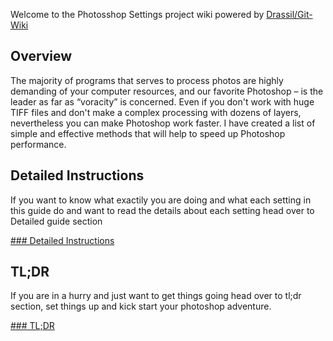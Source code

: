 Welcome to the Photosshop Settings project wiki powered by [Drassil/Git-Wiki](https://github.com/Drassil/git-wiki)

## Overview

The majority of programs that serves to process photos are highly demanding of your computer resources, and our favorite Photoshop – is the leader as far as “voracity” is concerned. Even if you don't work with huge TIFF files and don't make a complex processing with dozens of layers, nevertheless you can make Photoshop work faster. I have created a list of simple and effective methods that will help to speed up Photoshop performance.


## Detailed Instructions  

If you want to know what exactily you are doing and what each setting in this guide do and want to read the details about each setting head over to Detailed guide section 

[### Detailed Instructions](#)


## TL;DR

If you are in a hurry and just want to get things going head over to tl;dr section, set things up and kick start your photoshop adventure.

[### TL;DR](#)


